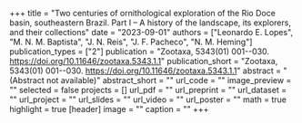 +++
title = "Two centuries of ornithological exploration of the Rio Doce basin, southeastern Brazil. Part I – A history of the landscape, its explorers, and their collections"
date = "2023-09-01"
authors = ["Leonardo E. Lopes", "M. N. M. Baptista", "J. N. Reis", "J. F. Pacheco", "N. M. Heming"]
publication_types = ["2"]
publication = "Zootaxa, 5343(01) 001--030. https://doi.org/10.11646/zootaxa.5343.1.1"
publication_short = "Zootaxa, 5343(01) 001--030. https://doi.org/10.11646/zootaxa.5343.1.1"
abstract = "(Abstract not available)"
abstract_short = ""
url_code = ""
image_preview = ""
selected = false
projects = []
url_pdf = ""
url_preprint = ""
url_dataset = ""
url_project = ""
url_slides = ""
url_video = ""
url_poster = ""
math = true
highlight = true
[header]
image = ""
caption = ""
+++
